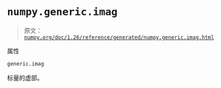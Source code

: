 # `numpy.generic.imag`

> 原文：[`numpy.org/doc/1.26/reference/generated/numpy.generic.imag.html`](https://numpy.org/doc/1.26/reference/generated/numpy.generic.imag.html)

属性

```py
generic.imag
```

标量的虚部。
